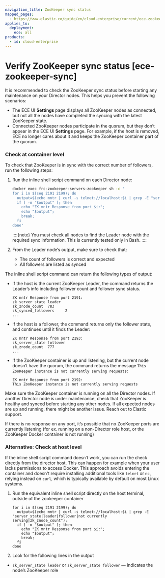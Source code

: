 ```yaml
---
navigation_title: ZooKeeper sync status
mapped_pages:
  - https://www.elastic.co/guide/en/cloud-enterprise/current/ece-zookeeper-sync.html
applies_to:
  deployment:
    ece: all
products:
  - id: cloud-enterprise
---
```


# Verify ZooKeeper sync status [ece-zookeeper-sync]

It is recommended to check the ZooKeeper sync status before starting any maintenance on your Director nodes. This helps you prevent the following scenarios:

* The ECE UI **Settings** page displays all ZooKeeper nodes as connected, but not all the nodes have completed the syncing with the latest ZooKeeper state.
* Connected ZooKeeper nodes participate in the quorum, but they don’t appear in the ECE UI **Settings** page. For example, if the host is removed, ECE no longer cares about it and keeps the ZooKeeper container part of the quorum.


### Check at container level

To check that ZooKeeper is in sync with the correct number of followers, run the following steps:

1. Run the inline shell script command on each Director node:

    ```sh
    docker exec frc-zookeeper-servers-zookeeper sh -c '
    for i in $(seq 2191 2199); do 
      output=$(echo mntr | curl -s telnet://localhost:$i | grep -E "server_state|leader|follower|not currently serving|zk_znode_count"); 
      if [ -n "$output" ]; then 
        echo "ZK mntr Response from port $i:"; 
        echo "$output"; 
        break; 
      fi 
    done'
    ```

    ::::{note} 
    You must check all nodes to find the Leader node with the required sync information. This is currently tested only in Bash.
    ::::

2. From the Leader node’s output, make sure to check that:

    * The count of followers is correct and expected
    * All followers are listed as synced


The inline shell script command can return the following types of output:

* If the host is the current ZooKeeper Leader, the command returns the Leader’s info including follower count and follower sync status.

    ```
    ZK mntr Response from port 2191:
    zk_server_state leader
    zk_znode_count  783
    zk_synced_followers     2
    ...
    ```

* If the host is a follower, the command returns only the follower state, and continues until it finds the Leader:

    ```
    ZK mntr Response from port 2193:
    zk_server_state follower
    zk_znode_count  777
    ...
    ```

* If the ZooKeeper container is up and listening, but the current node doesn’t have the quorum, the command returns the message `This ZooKeeper instance is not currently serving requests`:

    ```
    ZK mntr Response from port 2192:
    This ZooKeeper instance is not currently serving requests
    ```


Make sure the ZooKeeper container is running on all the Director nodes. If another Director node is under maintenance, check that ZooKeeper is healthy and synced before starting any other nodes. If all expected nodes are up and running, there might be another issue. Reach out to Elastic support.

If there is no response on any port, it’s possible that no ZooKeeper ports are currently listening (for ex. running on a non-Director role host, or the ZooKeeper Docker container is not running)



### Alternative: Check at host level 

If the inline shell script command doesn’t work, you can run the check directly from the director host. This can happen for example when your user lacks permissions to access Docker. This approach avoids entering the container and doesn't require installing additional tools like `telnet` or `nc`, relying instead on `curl`, which is typically available by default on most Linux systems.

1. Run the equivalent inline shell script directly on the host terminal, outside of the zookeeper container
    ```
    for i in $(seq 2191 2199); do 
      output=$(echo mntr | curl -s telnet://localhost:$i | grep -E "server_state|leader|follower|not currently serving|zk_znode_count"); 
      if [ -n "$output" ]; then 
        echo "ZK mntr Response from port $i:"; 
        echo "$output"; 
        break; 
      fi 
    done
    ```
2. Look for the following lines in the output
  *  `zk_server_state leader` or `zk_server_state follower` — indicates the node’s ZooKeeper role


